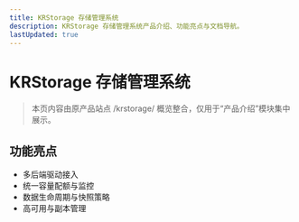 ```yaml
---
title: KRStorage 存储管理系统
description: KRStorage 存储管理系统产品介绍、功能亮点与文档导航。
lastUpdated: true
---
```


# KRStorage 存储管理系统

> 本页内容由原产品站点 /krstorage/ 概览整合，仅用于“产品介绍”模块集中展示。 <Term name="KRStorage" desc="统一存储管理系统" descEn="Unified Storage Management System" full="KRStorage 存储管理系统" fullEn="KRStorage Storage Management System" />


## 功能亮点
- 多后端驱动接入 <Term name="存储后端" desc="被平台接入并提供容量的实际存储系统" descEn="Actual storage system providing capacity" full="存储后端" fullEn="Storage Backend" />
- 统一容量配额与监控 <Term name="容量" desc="可供分配或使用的存储空间总量" descEn="Total storage space available for allocation or usage" full="存储容量" fullEn="Storage Capacity" />
- 数据生命周期与快照策略 <Term name="快照" desc="某一时间点的数据副本用于回滚或克隆" descEn="Point-in-time data copy for rollback or clone" full="数据快照" fullEn="Snapshot" />
- 高可用与副本管理 <Term name="副本" desc="同一数据的多份冗余存储拷贝" descEn="Redundant copies of the same data" full="数据副本" fullEn="Replica" />

<ProductQuickLinks />

<!-- 兼容旧锚点（隐藏） -->
<h2 id="概览" style="display:none"></h2>
<h2 id="核心特性占位" style="display:none"></h2>
<h2 id="典型架构占位" style="display:none"></h2>
<h2 id="许可模式占位" style="display:none"></h2>
